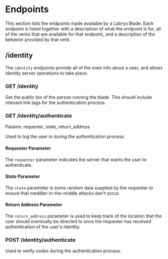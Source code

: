 # Endpoints

This section lists the endpoints made available by a Labrys Blade. Each endpoint is listed together with a description of what the endpoint is for, all of the verbs that are available for that endpoint, and a description of the behavior provided by that verb.

## /identity

The `identity` endpoints provide all of the main info about a user, and allows identity server operations to take place.

### GET /identity

Get the public bio of the person running the blade. This should include relevant link tags for the authentication process.

### GET /identity/authenticate

Params: requester, state, return_address

Used to log the user in during the authentication process.

#### Requester Parameter

The `requester` parameter indicates the server that wants the user to authenticate.

#### State Parameter

The `state` parameter is some random data supplied by the requester to ensure that meddler-in-the-middle attacks don't occur.

#### Return Address Parameter

The `return_address` parameter is used to keep track of the location that the user should eventually be directed to once the requester has received authentication of the user's identity.

### POST /identity/authenticate

Used to verify codes during the authentication process.
